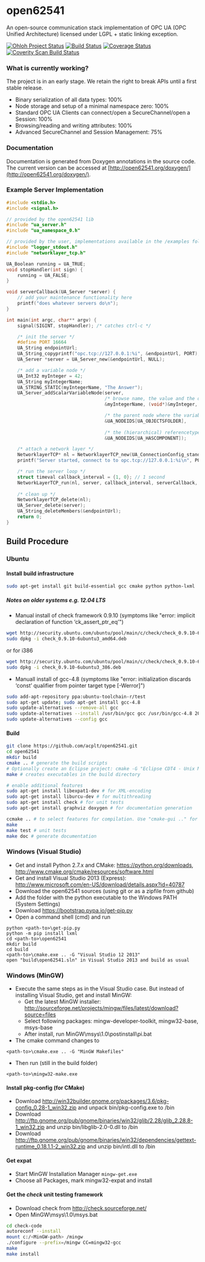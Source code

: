 open62541
=========

An open-source communication stack implementation of OPC UA (OPC Unified Architecture) licensed under LGPL + static linking exception.

[![Ohloh Project Status](https://www.ohloh.net/p/open62541/widgets/project_thin_badge.gif)](https://www.ohloh.net/p/open62541)
[![Build Status](https://travis-ci.org/acplt/open62541.png?branch=master)](https://travis-ci.org/acplt/open62541)
[![Coverage Status](https://coveralls.io/repos/acplt/open62541/badge.png?branch=master)](https://coveralls.io/r/acplt/open62541?branch=master)
[![Coverity Scan Build Status](https://scan.coverity.com/projects/1864/badge.svg)](https://scan.coverity.com/projects/1864)

### What is currently working?
The project is in an early stage. We retain the right to break APIs until a first stable release.
- Binary serialization of all data types: 100%
- Node storage and setup of a minimal namespace zero: 100%
- Standard OPC UA Clients can connect/open a SecureChannel/open a Session: 100%
- Browsing/reading and writing attributes: 100%
- Advanced SecureChannel and Session Management: 75%

### Documentation
Documentation is generated from Doxygen annotations in the source code. The current version can be accessed at [http://open62541.org/doxygen/](http://open62541.org/doxygen/).

### Example Server Implementation
```c
#include <stdio.h>
#include <signal.h>

// provided by the open62541 lib
#include "ua_server.h"
#include "ua_namespace_0.h"

// provided by the user, implementations available in the /examples folder
#include "logger_stdout.h"
#include "networklayer_tcp.h"

UA_Boolean running = UA_TRUE;
void stopHandler(int sign) {
	running = UA_FALSE;
}

void serverCallback(UA_Server *server) {
    // add your maintenance functionality here
    printf("does whatever servers do\n");
}

int main(int argc, char** argv) {
	signal(SIGINT, stopHandler); /* catches ctrl-c */

    /* init the server */
	#define PORT 16664
	UA_String endpointUrl;
	UA_String_copyprintf("opc.tcp://127.0.0.1:%i", &endpointUrl, PORT);
	UA_Server *server = UA_Server_new(&endpointUrl, NULL);

    /* add a variable node */
    UA_Int32 myInteger = 42;
    UA_String myIntegerName;
    UA_STRING_STATIC(myIntegerName, "The Answer");
    UA_Server_addScalarVariableNode(server,
                                    /* browse name, the value and the datatype's vtable */
                                    &myIntegerName, (void*)&myInteger, &UA_TYPES[UA_INT32],

                                    /* the parent node where the variable shall be attached */
                                    &UA_NODEIDS[UA_OBJECTSFOLDER],
                                    
                                    /* the (hierarchical) referencetype from the parent */
                                    &UA_NODEIDS[UA_HASCOMPONENT]);

    /* attach a network layer */
	NetworklayerTCP* nl = NetworklayerTCP_new(UA_ConnectionConfig_standard, PORT);
	printf("Server started, connect to to opc.tcp://127.0.0.1:%i\n", PORT);

    /* run the server loop */
	struct timeval callback_interval = {1, 0}; // 1 second
	NetworkLayerTCP_run(nl, server, callback_interval, serverCallback, &running);
    
    /* clean up */
	NetworklayerTCP_delete(nl);
	UA_Server_delete(server);
    UA_String_deleteMembers(&endpointUrl);
	return 0;
}
```

## Build Procedure
### Ubuntu

#### Install build infrastructure
```bash
sudo apt-get install git build-essential gcc cmake python python-lxml
```

#####  Notes on older systems e.g. 12.04 LTS
* Manual install of check framework 0.9.10 (symptoms like "error: implicit declaration of function ‘ck_assert_ptr_eq’")
```bash
wget http://security.ubuntu.com/ubuntu/pool/main/c/check/check_0.9.10-6ubuntu3_amd64.deb
sudo dpkg -i check_0.9.10-6ubuntu3_amd64.deb
```
or for i386
```bash
wget http://security.ubuntu.com/ubuntu/pool/main/c/check/check_0.9.10-6ubuntu3_i386.deb
sudo dpkg -i check_0.9.10-6ubuntu3_386.deb
```
* Manuall install of gcc-4.8 (symptoms like "error: initialization discards ‘const’ qualifier from pointer target type [-Werror]")
```bash
sudo add-apt-repository ppa:ubuntu-toolchain-r/test
sudo apt-get update; sudo apt-get install gcc-4.8
sudo update-alternatives --remove-all gcc 
sudo update-alternatives --install /usr/bin/gcc gcc /usr/bin/gcc-4.8 20
sudo update-alternatives --config gcc
```

#### Build
```bash
git clone https://github.com/acplt/open62541.git
cd open62541
mkdir build
cmake .. # generate the build scripts
# Optionally create an Eclipse project: cmake -G "Eclipse CDT4 - Unix Makefiles" .. 
make # creates executables in the build directory

# enable additional features
sudo apt-get install libexpat1-dev # for XML-encoding
sudo apt-get install liburcu-dev # for multithreading
sudo apt-get install check # for unit tests
sudo apt-get install graphviz doxygen # for documentation generation

ccmake .. # to select features for compilation. Use "cmake-gui .." for more eye-candy
make
make test # unit tests
make doc # generate documentation
```

### Windows (Visual Studio)
* Get and install Python 2.7.x and CMake: https://python.org/downloads, http://www.cmake.org/cmake/resources/software.html
* Get and install Visual Studio 2013 (Express): http://www.microsoft.com/en-US/download/details.aspx?id=40787
* Download the open62541 sources (using git or as a zipfile from github)
* Add the folder with the python executable to the Windows PATH (System Settings)
* Download https://bootstrap.pypa.io/get-pip.py
* Open a command shell (cmd) and run
```Batchfile
python <path-to>\get-pip.py
python -m pip install lxml
cd <path-to>\open62541
mkdir build
cd build
<path-to>\cmake.exe .. -G "Visual Studio 12 2013"
open "build\open62541.sln" in Visual Studio 2013 and build as usual
```

### Windows (MinGW)
* Execute the same steps as in the Visual Studio case. But instead of installing Visual Studio, get and install MinGW:
   * Get the latest MinGW installer: http://sourceforge.net/projects/mingw/files/latest/download?source=files
   * Select following packages: mingw-developer-toolkit, mingw32-base, msys-base
   * After install, run MinGW\msys\1.0\postinstall\pi.bat
* The cmake command changes to
```Batchfile
<path-to>\cmake.exe .. -G "MinGW Makefiles"
```
* Then run (still in the build folder)
```Batchfile
<path-to>\mingw32-make.exe
```

#### Install pkg-config (for CMake)
* Download http://win32builder.gnome.org/packages/3.6/pkg-config_0.28-1_win32.zip and unpack bin/pkg-config.exe to <MinGW-path>/bin
* Download http://ftp.gnome.org/pub/gnome/binaries/win32/glib/2.28/glib_2.28.8-1_win32.zip and unzip bin/libglib-2.0-0.dll to <MinGW-path>/bin
* Download http://ftp.gnome.org/pub/gnome/binaries/win32/dependencies/gettext-runtime_0.18.1.1-2_win32.zip and unzip bin/intl.dll to <MinGW-path>/bin

#### Get expat
* Start MinGW Installation Manager ```mingw-get.exe```
* Choose all Packages, mark mingw32-expat and install

#### Get the *check* unit testing framework
* Download check from http://check.sourceforge.net/
* Open MinGW\msys\1.0\msys.bat
```bash
cd check-code
autoreconf --install
mount c:/<MinGW-path> /mingw
./configure --prefix=/mingw CC=mingw32-gcc
make
make install
```
